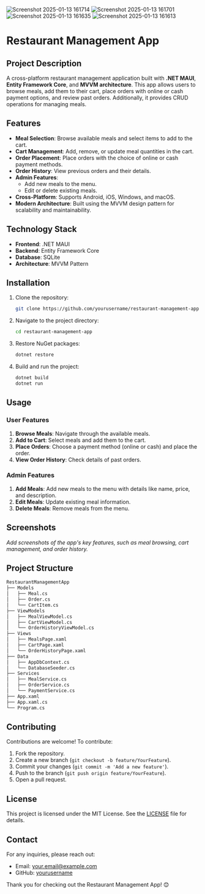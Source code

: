 ![Screenshot 2025-01-13 161714](https://github.com/user-attachments/assets/a7c0b841-7d7c-4f32-b998-8ada82def205)
![Screenshot 2025-01-13 161701](https://github.com/user-attachments/assets/693109dc-caee-4692-b424-64a409d10c5c)
![Screenshot 2025-01-13 161635](https://github.com/user-attachments/assets/76633ad5-5661-4f3f-83f3-892e56e628e7)
![Screenshot 2025-01-13 161613](https://github.com/user-attachments/assets/7fa98c19-340a-4135-a27c-243abd894107)

# Restaurant Management App

## Project Description

A cross-platform restaurant management application built with **.NET MAUI**, **Entity Framework Core**, and **MVVM architecture**. This app allows users to browse meals, add them to their cart, place orders with online or cash payment options, and review past orders. Additionally, it provides CRUD operations for managing meals.

## Features

- **Meal Selection**: Browse available meals and select items to add to the cart.
- **Cart Management**: Add, remove, or update meal quantities in the cart.
- **Order Placement**: Place orders with the choice of online or cash payment methods.
- **Order History**: View previous orders and their details.
- **Admin Features**:
  - Add new meals to the menu.
  - Edit or delete existing meals.
- **Cross-Platform**: Supports Android, iOS, Windows, and macOS.
- **Modern Architecture**: Built using the MVVM design pattern for scalability and maintainability.

## Technology Stack

- **Frontend**: .NET MAUI
- **Backend**: Entity Framework Core
- **Database**: SQLite
- **Architecture**: MVVM Pattern

## Installation

1. Clone the repository:
   ```bash
   git clone https://github.com/yourusername/restaurant-management-app.git
   ```

2. Navigate to the project directory:
   ```bash
   cd restaurant-management-app
   ```

3. Restore NuGet packages:
   ```bash
   dotnet restore
   ```

4. Build and run the project:
   ```bash
   dotnet build
   dotnet run
   ```

## Usage

### User Features

1. **Browse Meals**: Navigate through the available meals.
2. **Add to Cart**: Select meals and add them to the cart.
3. **Place Orders**: Choose a payment method (online or cash) and place the order.
4. **View Order History**: Check details of past orders.

### Admin Features

1. **Add Meals**: Add new meals to the menu with details like name, price, and description.
2. **Edit Meals**: Update existing meal information.
3. **Delete Meals**: Remove meals from the menu.

## Screenshots

_Add screenshots of the app's key features, such as meal browsing, cart management, and order history._

## Project Structure

```markdown
RestaurantManagementApp
├── Models
│   ├── Meal.cs
│   ├── Order.cs
│   └── CartItem.cs
├── ViewModels
│   ├── MealViewModel.cs
│   ├── CartViewModel.cs
│   └── OrderHistoryViewModel.cs
├── Views
│   ├── MealsPage.xaml
│   ├── CartPage.xaml
│   └── OrderHistoryPage.xaml
├── Data
│   ├── AppDbContext.cs
│   └── DatabaseSeeder.cs
├── Services
│   ├── MealService.cs
│   ├── OrderService.cs
│   └── PaymentService.cs
├── App.xaml
├── App.xaml.cs
└── Program.cs
```

## Contributing

Contributions are welcome! To contribute:

1. Fork the repository.
2. Create a new branch (`git checkout -b feature/YourFeature`).
3. Commit your changes (`git commit -m 'Add a new feature'`).
4. Push to the branch (`git push origin feature/YourFeature`).
5. Open a pull request.

## License

This project is licensed under the MIT License. See the [LICENSE](LICENSE) file for details.

## Contact

For any inquiries, please reach out:
- Email: your.email@example.com
- GitHub: [yourusername](https://github.com/yourusername)

Thank you for checking out the Restaurant Management App! 😊
